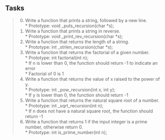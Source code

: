## Tasks

> 0. Write a function that prints a string, followed by a new line.   
	* Prototype: void _puts_recursion(char *s);   
> 1. Write a function that prints a string in reverse.   
	* Prototype: void _print_rev_recursion(char *s);   
> 2. Write a function that returns the length of a string.   
	* Prototype: int _strlen_recursion(char *s);   
> 3. Write a function that returns the factorial of a given number.   
	* Prototype: int factorial(int n);   
	* If n is lower than 0, the function should return -1 to indicate an error   
	* Factorial of 0 is 1   
> 4. Write a function that returns the value of x raised to the power of y.   
	* Prototype: int _pow_recursion(int x, int y);   
	* If y is lower than 0, the function should return -1   
> 5. Write a function that returns the natural square root of a number.   
	* Prototype: int _sqrt_recursion(int n);   
	* If n does not have a natural square root, the function should return -1   
> 6. Write a function that returns 1 if the input integer is a prime number, otherwise return 0.   
	* Prototype: int is_prime_number(int n);    
